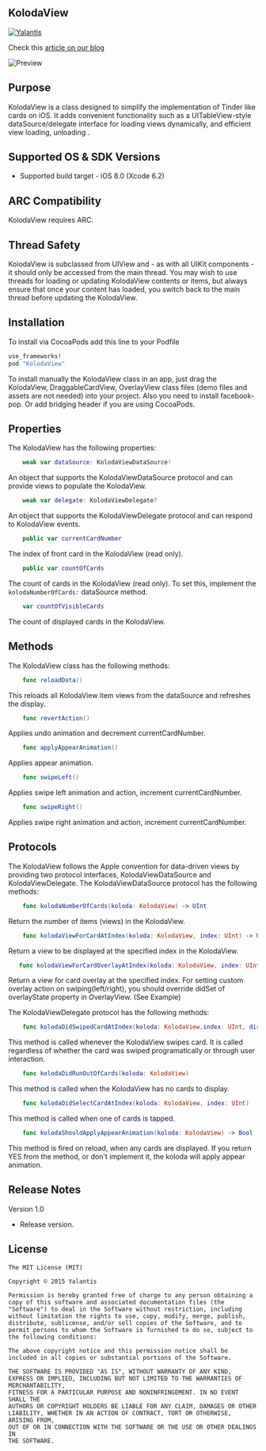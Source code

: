 KolodaView
--------------

[![Yalantis](https://raw.githubusercontent.com/Yalantis/PullToMakeSoup/master/PullToMakeSoupDemo/Resouces/badge_dark.png)](http://Yalantis.com/?utm_source=github)

Check this [article on our blog](https://yalantis.com/blog/how-we-built-tinder-like-koloda-in-swift/)

![Preview](https://github.com/Yalantis/Koloda/blob/master/Koloda_example_animation.gif)

Purpose
--------------

KolodaView is a class designed to simplify the implementation of Tinder like cards on iOS. It adds convenient functionality such as a UITableView-style dataSource/delegate interface for loading views dynamically, and efficient view loading, unloading .

Supported OS & SDK Versions
-----------------------------

* Supported build target - iOS 8.0 (Xcode 6.2)


ARC Compatibility
------------------

KolodaView requires ARC. 


Thread Safety
--------------

KolodaView is subclassed from UIView and - as with all UIKit components - it should only be accessed from the main thread. You may wish to use threads for loading or updating KolodaView contents or items, but always ensure that once your content has loaded, you switch back to the main thread before updating the KolodaView.

Installation
--------------
To install via CocoaPods add this line to your Podfile
```ruby
use_frameworks!
pod "KolodaView"
```



To install manually the KolodaView class in an app, just drag the KolodaView, DraggableCardView, OverlayView class files (demo files and assets are not needed) into your project. Also you need to install facebook-pop. Or add bridging header if you are using CocoaPods.


Properties
--------------

The KolodaView has the following properties:
```swift
	weak var dataSource: KolodaViewDataSource!
```
An object that supports the KolodaViewDataSource protocol and can provide views to populate the KolodaView.
```swift
	weak var delegate: KolodaViewDelegate?
```
An object that supports the KolodaViewDelegate protocol and can respond to KolodaView events.
```swift
    public var currentCardNumber
```
The index of front card in the KolodaView (read only).
```swift
    public var countOfCards
```    
The count of cards in the KolodaView (read only). To set this, implement the `kolodaNumberOfCards:` dataSource method. 
```swift
    var countOfVisibleCards
```
The count of displayed cards in the KolodaView.
	
Methods
--------------

The KolodaView class has the following methods:
```swift
	func reloadData()
```
This reloads all KolodaView item views from the dataSource and refreshes the display.
```swift
	func revertAction()
```	
Applies undo animation and decrement currentCardNumber.
```swift
	func applyAppearAnimation()
```
Applies appear animation.
```swift
	func swipeLeft() 
```
Applies swipe left animation and action, increment currentCardNumber.
```swift
	func swipeRight()
```
Applies swipe right animation and action, increment currentCardNumber.

Protocols
---------------

The KolodaView follows the Apple convention for data-driven views by providing two protocol interfaces, KolodaViewDataSource and KolodaViewDelegate. The KolodaViewDataSource protocol has the following methods:
```swift
	func kolodaNumberOfCards(koloda: KolodaView) -> UInt
```
Return the number of items (views) in the KolodaView.
```swift
	func kolodaViewForCardAtIndex(koloda: KolodaView, index: UInt) -> UIView
```
Return a view to be displayed at the specified index in the KolodaView. 
```swift
   func kolodaViewForCardOverlayAtIndex(koloda: KolodaView, index: UInt) -> OverlayView?
```   
Return a view for card overlay at the specified index. For setting custom overlay action on swiping(left/right), you should override didSet of overlayState property in OverlayView. (See Example)

The KolodaViewDelegate protocol has the following methods:
```swift    
    func kolodaDidSwipedCardAtIndex(koloda: KolodaView,index: UInt, direction: SwipeResultDirection)
```    
This method is called whenever the KolodaView swipes card. It is called regardless of whether the card was swiped programatically or through user interaction.
```swift
    func kolodaDidRunOutOfCards(koloda: KolodaView)
```    
This method is called when the KolodaView has no cards to display.
```swift
	func kolodaDidSelectCardAtIndex(koloda: KolodaView, index: UInt)
```
This method is called when one of cards is tapped.
```swift
    func kolodaShouldApplyAppearAnimation(koloda: KolodaView) -> Bool
```
This method is fired on reload, when any cards are displayed. If you return YES from the method, or don't implement it, the koloda will apply appear animation.


Release Notes
----------------

Version 1.0

- Release version.

License
----------------

    The MIT License (MIT)

    Copyright © 2015 Yalantis

    Permission is hereby granted free of charge to any person obtaining a copy of this software and associated documentation files (the "Software") to deal in the Software without restriction, including without limitation the rights to use, copy, modify, merge, publish, distribute, sublicense, and/or sell copies of the Software, and to permit persons to whom the Software is furnished to do so, subject to the following conditions:

    The above copyright notice and this permission notice shall be included in all copies or substantial portions of the Software.

    THE SOFTWARE IS PROVIDED "AS IS", WITHOUT WARRANTY OF ANY KIND, EXPRESS OR IMPLIED, INCLUDING BUT NOT LIMITED TO THE WARRANTIES OF MERCHANTABILITY,
    FITNESS FOR A PARTICULAR PURPOSE AND NONINFRINGEMENT. IN NO EVENT SHALL THE
    AUTHORS OR COPYRIGHT HOLDERS BE LIABLE FOR ANY CLAIM, DAMAGES OR OTHER
    LIABILITY, WHETHER IN AN ACTION OF CONTRACT, TORT OR OTHERWISE, ARISING FROM,
    OUT OF OR IN CONNECTION WITH THE SOFTWARE OR THE USE OR OTHER DEALINGS IN
    THE SOFTWARE.

